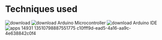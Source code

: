 # Techniques used

![download](https://user-images.githubusercontent.com/85714356/122922523-60dda800-d36c-11eb-8b05-c3a838cda3c5.jpg)
![download](https://user-images.githubusercontent.com/85714356/122922840-b7e37d00-d36c-11eb-98db-c2b3754cf37b.jpg)
Arduino Microcontroller
![download](https://user-images.githubusercontent.com/85714356/122922504-5c18f400-d36c-11eb-9276-5d394a5ba97e.jpg)
Arduino IDE
![apps 14931 13510798887551775 c10fff9d-ead5-4a16-aa9c-4e638842c0f4](https://user-images.githubusercontent.com/85714356/122976465-0c9eec00-d39d-11eb-9282-eefc63930cb3.png)


